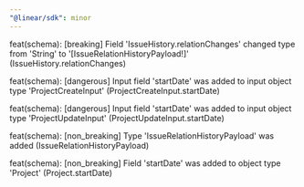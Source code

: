 ```yaml
---
"@linear/sdk": minor
---
```

  
feat(schema): [breaking] Field 'IssueHistory.relationChanges' changed type from 'String' to '[IssueRelationHistoryPayload!]' (IssueHistory.relationChanges)

feat(schema): [dangerous] Input field 'startDate' was added to input object type 'ProjectCreateInput' (ProjectCreateInput.startDate)

feat(schema): [dangerous] Input field 'startDate' was added to input object type 'ProjectUpdateInput' (ProjectUpdateInput.startDate)

feat(schema): [non_breaking] Type 'IssueRelationHistoryPayload' was added (IssueRelationHistoryPayload)

feat(schema): [non_breaking] Field 'startDate' was added to object type 'Project' (Project.startDate)
